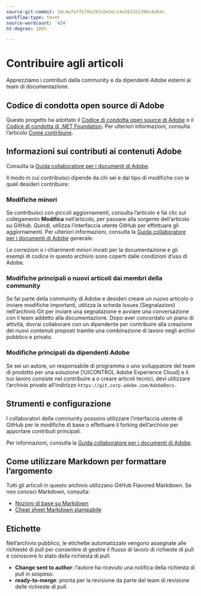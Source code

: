 ```yaml
---
source-git-commit: 20c4e7effb70e287c0e56c14e5831b139bc4a64c
workflow-type: tm+mt
source-wordcount: '424'
ht-degree: 100%

---
```

# Contribuire agli articoli

Apprezziamo i contributi dalla community e da dipendenti Adobe esterni ai team di documentazione.

## Codice di condotta open source di Adobe

Questo progetto ha adottato il [Codice di condotta open source di Adobe](code-of-conduct.md) o il [Codice di condotta di .NET Foundation](https://dotnetfoundation.org/code-of-conduct). Per ulteriori informazioni, consulta l’articolo [Come contribuire](contributing.md).

## Informazioni sui contributi ai contenuti Adobe

Consulta la [Guida collaboratore per i documenti di Adobe](https://experienceleague.adobe.com/docs/contributor/contributor-guide/introduction.html?lang=it).

Il modo in cui contribuisci dipende da chi sei e dal tipo di modifiche con le quali desideri contribuire:

### Modifiche minori

Se contribuisci con piccoli aggiornamenti, consulta l’articolo e fai clic sul collegamento **Modifica** nell’articolo, per passare alla sorgente dell’articolo su GitHub. Quindi, utilizza l’interfaccia utente GitHub per effettuare gli aggiornamenti. Per ulteriori informazioni, consulta la [Guida collaboratore per i documenti di Adobe](https://experienceleague.adobe.com/docs/contributor/contributor-guide/introduction.html?lang=it) generale.

Le correzioni o i chiarimenti minori inviati per la documentazione e gli esempi di codice in questo archivio sono coperti dalle condizioni d’uso di Adobe.

### Modifiche principali o nuovi articoli dai membri della community

Se fai parte della community di Adobe e desideri creare un nuovo articolo o inviare modifiche importanti, utilizza la scheda Issues (Segnalazioni) nell’archivio Git per inviare una segnalazione e avviare una conversazione con il team addetto alla documentazione. Dopo aver concordato un piano di attività, dovrai collaborare con un dipendente per contribuire alla creazione dei nuovi contenuti proposti tramite una combinazione di lavoro negli archivi pubblico e privato.

<!--
If you submit a pull request with significant changes to documentation and code examples, you'll see a message in the pull request asking you to submit an online contribution license agreement (CLA). We need you to complete the online form before we can review your pull request.
-->

### Modifiche principali da dipendenti Adobe

Se sei un autore, un responsabile di programma o uno sviluppatore del team di prodotto per una soluzione [!UICONTROL Adobe Experience Cloud] e il tuo lavoro consiste nel contribuire a o creare articoli tecnici, devi utilizzare l’archivio privato all’indirizzo `https://git.corp.adobe.com/AdobeDocs`.

<!--Employees from other parts of the Adobe world should use the public repo for minor updates.-->

## Strumenti e configurazione

I collaboratori della community possono utilizzare l’interfaccia utente di GitHub per le modifiche di base o effettuare il forking dell’archivio per apportare contributi principali.

Per informazioni, consulta la [Guida collaboratore per i documenti di Adobe](https://experienceleague.adobe.com/docs/contributor/contributor-guide/introduction.html?lang=it).

## Come utilizzare Markdown per formattare l’argomento

Tutti gli articoli in questo archivio utilizzano GitHub Flavored Markdown. Se non conosci Markdown, consulta:

* [Nozioni di base su Markdown](https://help.github.com/articles/getting-started-with-writing-and-formatting-on-github/)
* [Cheat sheet Markdown stampabile](https://guides.github.com/pdfs/markdown-cheatsheet-online.pdf)

## Etichette

Nell’archivio pubblico, le etichette automatizzate vengono assegnate alle richieste di pull per consentire di gestire il flusso di lavoro di richieste di pull e conoscere lo stato della richiesta di pull:

* **Change sent to author**: l’autore ha ricevuto una notifica della richiesta di pull in sospeso.
* **ready-to-merge**: pronta per la revisione da parte del team di revisione delle richieste di pull.

